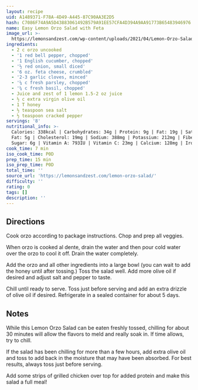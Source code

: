 ```yaml
---
layout: recipe
uid: A1489371-F78A-4D49-A445-87C90AA3E2D5
hash: C7086F74A9A5D43883061492B579A91EE57CFA4D394A9AA91773B65483946976
name: Easy Lemon Orzo Salad with Feta
image_url: >-
  https://lemonsandzest.com/wp-content/uploads/2021/04/Lemon-Orzo-Salad-7-150x225.jpg
ingredients:
  - 2 c orzo uncooked
  - '1 red bell pepper, chopped'
  - '1 English cucumber, chopped'
  - '½ red onion, small diced'
  - '6 oz. feta cheese, crumbled'
  - '2-3 garlic cloves, minced'
  - '¼ c fresh parsley, chopped'
  - '¼ c fresh basil, chopped'
  - Juice and zest of 1 lemon 1.5-2 oz juice
  - ½ c extra virgin olive oil
  - 1 T honey
  - ½ teaspoon sea salt
  - ½ teaspoon cracked pepper
servings: '8'
nutritional_info: >-
  Calories: 338kcal | Carbohydrates: 34g | Protein: 9g | Fat: 19g | Saturated
  Fat: 5g | Cholesterol: 19mg | Sodium: 388mg | Potassium: 212mg | Fiber: 2g |
  Sugar: 6g | Vitamin A: 793IU | Vitamin C: 23mg | Calcium: 128mg | Iron: 1mg
cook_time: 7 min
iso_cook_time: P0D
prep_time: 15 min
iso_prep_time: P0D
total_time: ''
source_url: 'https://lemonsandzest.com/lemon-orzo-salad/'
difficulty: ''
rating: 0
tags: []
description: ''
---
```

## Directions

Cook orzo according to package instructions. Chop and prep all veggies.

When orzo is cooked al dente, drain the water and then pour cold water over the orzo to cool it off. Drain the water completely.

Add the orzo and all other ingredients into a large bowl (you can wait to add the honey until after tossing.) Toss the salad well. Add more olive oil if desired and adjust salt and pepper to taste.

Chill until ready to serve. Toss just before serving and add an extra drizzle of olive oil if desired. Refrigerate in a sealed container for about 5 days.
## Notes

While this Lemon Orzo Salad can be eaten freshly tossed, chilling for about 30 minutes will allow the flavors to meld and really soak in. If time allows, try to chill.

If the salad has been chilling for more than a few hours, add extra olive oil and toss to add back in the moisture that may have been absorbed. For best results, always toss just before serving.

Add some strips of grilled chicken over top for added protein and make this salad a full meal!
